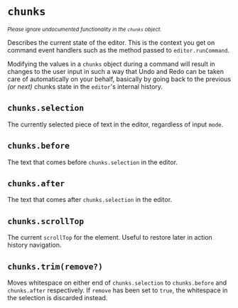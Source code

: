 # `chunks`

<sub>_Please ignore undocumented functionality in the `chunks` object._</sub>

Describes the current state of the editor. This is the context you get on command event handlers such as the method passed to `editor.runCommand`.

Modifying the values in a `chunks` object during a command will result in changes to the user input in such a way that Undo and Redo can be taken care of automatically on your behalf, basically by going back to the previous _(or next)_ chunks state in the `editor`'s internal history.

## `chunks.selection`

The currently selected piece of text in the editor, regardless of input `mode`.

## `chunks.before`

The text that comes before `chunks.selection` in the editor.

## `chunks.after`

The text that comes after `chunks.selection` in the editor.

## `chunks.scrollTop`

The current `scrollTop` for the element. Useful to restore later in action history navigation.

## `chunks.trim(remove?)`

Moves whitespace on either end of `chunks.selection` to `chunks.before` and `chunks.after` respectively. If `remove` has been set to `true`, the whitespace in the selection is discarded instead.
